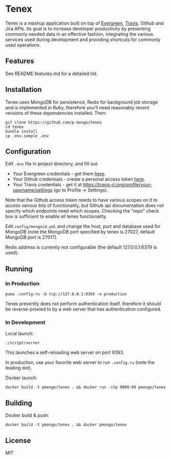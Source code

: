 # Tenex

Tenex is a mashup application built on top of
[Evergreen](https://github.com/evergreen-ci/evergreen/wiki),
[Travis](https://travis-ci.org/), Github and Jira APIs.
Its goal is to increase developer productivity by presenting
commonly needed data in an effective fashion, integrating the various
services used during development and providing shortcuts for commonly used
operations.

## Features

See README.features.md for a detailed list.

## Installation

Tenex uses MongoDB for persistence, Redis for background job storage
and is implemented in Ruby, therefore you'll need reasonably recent versions
of these dependencies installed. Then:

    git clone https://github.com/p-mongo/tenex
    cd tenex
    bundle install
    cp .env.sample .env

## Configuration

Edit `.env` file in project directory, and fill out:

- Your Evergreen credentials - get them [here](https://evergreen.mongodb.com/settings).
- Your Github credentials - create a personal access token [here](https://github.com/settings/tokens).
- Your Travis credentials - get it at https://travis-ci.org/profile/your-username/settings
(go to Profile -> Settings).

Note that the Github access token needs to have various scopes on it
to access various bits of functionality, but Github api documentation
does not specify which endpoints need which scopes. Checking the
"repo" check box is sufficient to enable all tenex functionality.

Edit `config/mongoid.yml` and change the host, port and database used for
MongoDB (note the MongoDB port specified by tenex is 27027, default MongoDB
port is 27017).

Redis address is currently not configurable (the default 127.0.0.1:6379 is used).

## Running

### In Production

    puma .config.ru -b tcp://127.0.0.1:9393 -e production

Tenex presently does not perform authentication itself, therefore it should be
reverse-proxied to by a web server that has authentication configured.

### In Development

Local launch:

    ./script/server

This launches a self-reloading web server on port 9393.

In production, use your favorite web server to run `.config.ru` (note the
leading dot).

Docker launch:

    docker build -t pmongo/tenex . && docker run -itp 9000:80 pmongo/tenex

## Building

Docker build & push:

    docker build -t pmongo/tenex . && docker pmongo/tenex

## License

MIT
